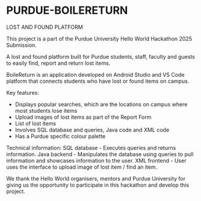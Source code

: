# PURDUE-BOILERETURN
LOST AND FOUND PLATFORM

This project is a part of the Purdue University Hello World Hackathon 2025 Submission.

A lost and found platform built for Purdue students, staff, faculty and guests to easily find, report and return lost items.

BoileReturn is an application developed on Android Studio and VS Code platform that connects students who have lost or found items on campus. 

Key features:
- Displays popular searches, which are the locations on campus where most students lose items
- Upload images of lost items as part of the Report Form
- List of lost items
- Involves SQL database and queries, Java code and XML code
- Has a Purdue specific colour palette 

Technical information:
SQL database - Executes queries and returns information.
Java backend - Manipulates the database using queries to pull information and showcases information to the user.
XML frontend - User uses the interface to upload image of lost item / find an item. 

We thank the Hello World organisers, mentors and Purdue University for giving us the opportunity to participate in this hackathon and develop this project. 
